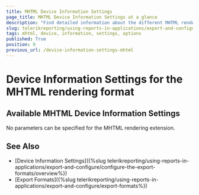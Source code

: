 ```yaml
---
title: MHTML Device Information Settings
page_title: MHTML Device Information Settings at a glance
description: "Find detailed information about the different MHTML rendering settings available, and how to configure them."
slug: telerikreporting/using-reports-in-applications/export-and-configure/configure-the-export-formats/mhtml-device-information-settings
tags: mhtml, device, information, settings, options
published: True
position: 9
previous_url: /device-information-settings-mhtml
---
```


# Device Information Settings for the MHTML rendering format

## Available MHTML Device Information Settings

No parameters can be specified for the MHTML rendering extension.

## See Also

* [Device Information Settings]({%slug telerikreporting/using-reports-in-applications/export-and-configure/configure-the-export-formats/overview%})
* [Export Formats]({%slug telerikreporting/using-reports-in-applications/export-and-configure/export-formats%})
